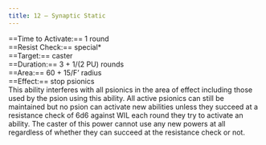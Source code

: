 ```yaml
---
title: 12 – Synaptic Static
---
```

==Time to Activate:== 1 round  
==Resist Check:== special*  
==Target:== caster  
==Duration:== 3 + 1/(2 PU) rounds  
==Area:== 60 + 15/F’ radius  
==Effect:== stop psionics  
This ability interferes with all psionics in the area of effect including those used by the psion using this ability. All active psionics can still be maintained but no psion can activate new abilities unless they succeed at a resistance check of 6d6 against WIL each round they try to activate an ability. The caster of this power cannot use any new powers at all regardless of whether they can succeed at the resistance check or not.  

